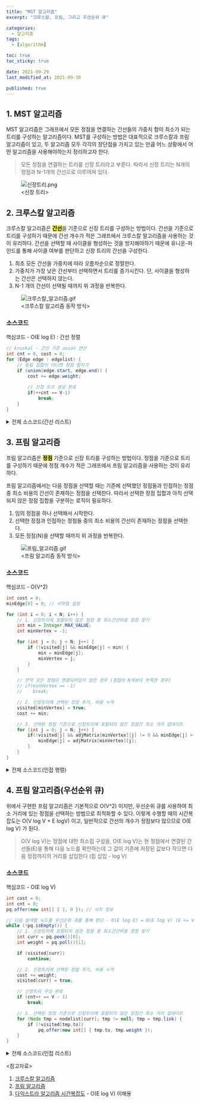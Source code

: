 ```yaml
---
title: "MST 알고리즘"
excerpt: "크루스칼, 프림, 그리고 우선순위 큐"

categories:
  - 알고리즘
tags:
  - [algorithm]

toc: true
toc_sticky: true

date: 2021-09-29
last_modified_at: 2021-09-30

published: true
---
```


## 1. MST 알고리즘

MST 알고리즘은 그래프에서 모든 정점을 연결하는 간선들의 가중치 합이 최소가 되는 트리를 구성하는 알고리즘이다. MST를 구성하는 방법은 대표적으로 크루스칼과 프림 알고리즘이 있고, 두 알고리즘 모두 각각의 장단점을 가지고 있는 만큼 어느 상황에서 어떤 알고리즘을 사용해야하는지 정리하고자 한다.

> 모든 정점을 연결하는 트리를 신장 트리라고 부른다. 따라서 신장 트리는 N개의 정점과 N-1개의 간선으로 이루어져 있다.

<figure>
  <img src='{{ "/assets/images/2021-09-29-MST-알고리즘/신장트리.png" }}' alt='신장트리.png'>
  <figcaption>&lt;신장 트리&gt;</figcaption>
</figure>

## 2. 크루스칼 알고리즘

크루스칼 알고리즘은 <mark>**간선**</mark>을 기준으로 신장 트리를 구성하는 방법이다. 간선을 기준으로 트리를 구성하기 때문에 간선 개수가 적은 그래프에서 크루스칼 알고리즘을 사용하는 것이 유리하다.
간선을 선택할 때 사이클을 형성하는 것을 방지해야하기 때문에 유니온-파인드를 통해 사이클 여부를 판단하고 신장 트리의 간선을 구성한다.

1. 최초 모든 간선을 가중치에 따라 오름차순으로 정렬한다.
2. 가중치가 가장 낮은 간선부터 선택하면서 트리를 증가시킨다. 단, 사이클을 형성하는 간선은 선택하지 않는다.
3. N-1 개의 간선이 선택될 때까지 위 과정을 반복한다.

<figure>
  <img src='{{ "/assets/images/2021-09-29-MST-알고리즘/크루스칼_알고리즘.gif" }}' alt='크루스칼_알고리즘.gif'>
  <figcaption>&lt;크루스칼 알고리즘 동작 방식&gt;</figcaption>
</figure>

### 소스코드

핵심코드 - O(E log E) : 간선 정렬
~~~java
// kruskal - 간선 기준 union 연산
int cnt = 0, cost = 0;
for (Edge edge : edgelist) {
    // 동일 집합이 아니면 정점 합치기
    if (union(edge.start, edge.end)) {
        cost += edge.weight;
        
        // 신장 트리 생성 완료
        if(++cnt == V-1)
            break;
    }
}
~~~

<details>
<summary>전체 소스코드(간선 리스트)</summary>
<div markdown="1">

~~~java
import java.io.*;
import java.util.*;

public class MST_KruskalTest {
    // 간선 정보
    static class Edge implements Comparable<Edge> {
        int start, end, weight;

        public Edge(int start, int end, int weight) {
            this.start = start;
            this.end = end;
            this.weight = weight;
        }

        @Override
        public int compareTo(Edge o) {
            return Integer.compare(this.weight, o.weight);
        }
    }

    static int V, E; // 정점 수, 간선 수
    static Edge[] edgelist;
    static int[] parents; // 부모원소 관리

    /* Disjoint-Set (Union-Find) */
    // 모든 원소를 자신을 대표자로 만듦
    private static void make() {
        parents = new int[V];

        for (int i = 0; i < V; i++)
            parents[i] = i;
    }

    // a가 속한 집합의 대표자 찾기
    private static int find(int a) {
        if (a == parents[a])
            return a;
        return parents[a] = find(parents[a]); // 최적화 - path compression
    }

    // 두 원소를 하나의 원소로 합치기 (대표자를 이용해서 합침)
    private static boolean union(int a, int b) {
        int aRoot = find(a);
        int bRoot = find(b);

        if (aRoot == bRoot) // 이미 같은 집합
            return false;

        parents[bRoot] = aRoot; // 대표자끼리 합침
        return true;
    }

    public static void main(String[] args) throws Exception {
        BufferedReader br = new BufferedReader(new InputStreamReader(System.in));
        StringTokenizer st = new StringTokenizer(br.readLine());

        V = Integer.parseInt(st.nextToken());
        E = Integer.parseInt(st.nextToken());

        // 간선리스트 작성
        edgelist = new Edge[E];

        for (int i = 0; i < E; i++) {
            st = new StringTokenizer(br.readLine());
            int start = Integer.parseInt(st.nextToken());
            int end = Integer.parseInt(st.nextToken());
            int weight = Integer.parseInt(st.nextToken());

            edgelist[i] = new Edge(start, end, weight);
        }

        // 간선 오름차순 정렬
        Arrays.sort(edgelist);

        // 서로소 집합 생성
        make();

        // kruskal - 간선 기준 union 연산
        int cnt = 0, cost = 0;
        for (Edge edge : edgelist) {
            // 동일 집합이 아니면 정점 합치기
            if (union(edge.start, edge.end)) {
                cost += edge.weight;
                
                // 신장 트리 생성 완료
                if(++cnt == V-1)
                    break;
            }
        }
        System.out.println(cost);
    }
}
~~~

</div>
</details>

## 3. 프림 알고리즘

프림 알고리즘은 <mark>**정점**</mark> 기준으로 신장 트리를 구성하는 방법이다.
정점을 기준으로 트리를 구성하기 때문에 정점 개수가 적은 그래프에서 프림 알고리즘을 사용하는 것이 유리하다.

프림 알고리즘에서는 다음 정점을 선택할 때는 기존에 선택했던 정점들과 인접하는 정점 중 최소 비용의 간선이 존재하는 정점을 선택한다.
따라서 선택한 정점 집합과 아직 선택되지 않은 정점 집합을 구분하는 로직이 필요하다.

1. 임의 정점을 하나 선택해서 시작한다.
2. 선택한 정점과 인접하는 정점들 중의 최소 비용의 간선이 존재하는 정점을 선택한다.
3. 모든 정점(N)을 선택할 때까지 위 과정을 반복한다.

<figure>
  <img src='{{ "/assets/images/2021-09-29-MST-알고리즘/프림_알고리즘.gif" }}' alt='프림_알고리즘.gif'>
  <figcaption>&lt;프림 알고리즘 동작 방식&gt;</figcaption>
</figure>

### 소스코드

핵심코드 - O(V^2)

~~~java
int cost = 0;
minEdge[0] = 0; // 시작점 설정

for (int i = 0; i < N; i++) {
    // 1. 신장트리에 포함되지 않은 정점 중 최소간선비용 정점 찾기
    int min = Integer.MAX_VALUE;
    int minVertex = -1;

    for (int j = 0; j < N; j++) {
        if (!visited[j] && minEdge[j] < min) {
            min = minEdge[j];
            minVertex = j;
        }
    }

    // 만약 모든 정점이 연결되어있지 않은 경우 (정점이 N개보다 부족한 경우)
    // if(minVertex == -1)
    //    break;

    // 2. 신장트리에 선택된 정점 추가, 비용 누적
    visited[minVertex] = true;
    cost += min;

    // 3. 선택된 정점 기준으로 신장트리에 포함되지 않은 정점간 최소 거리 업데이트
    for (int j = 0; j < N; j++) {
        if(!visited[j] && adjMatrix[minVertex][j] != 0 && minEdge[j] > adjMatrix[minVertex][j]) {
            minEdge[j] = adjMatrix[minVertex][j];
        }
    }
}
~~~

<details>
<summary>전체 소스코드(인접 행렬)</summary>
<div markdown="1">

~~~java
import java.io.*;
import java.util.*;

public class MST_PrimTest {

    public static void main(String[] args) throws Exception {
        BufferedReader br = new BufferedReader(new InputStreamReader(System.in));

        int N = Integer.parseInt(br.readLine()); // 정점 수
        int[][] adjMatrix = new int[N][N]; // 인접 행렬
        boolean[] visited = new boolean[N]; // 체크 여부
        int[] minEdge = new int[N]; // 정점과의 최소 거리

        // 정점 간 거리 정보 저장
        for (int i = 0; i < N; i++) {
            StringTokenizer st = new StringTokenizer(br.readLine());
            for (int j = 0; j < N; j++) {
                adjMatrix[i][j] = Integer.parseInt(st.nextToken());
            }
            // 거리 초기화
            minEdge[i] = Integer.MAX_VALUE;
        }

        int cost = 0;
        minEdge[0] = 0; // 시작점 설정

        for (int i = 0; i < N; i++) {
            // 1. 신장트리에 포함되지 않은 정점 중 최소간선비용 정점 찾기
            int min = Integer.MAX_VALUE;
            int minVertex = -1;

            for (int j = 0; j < N; j++) {
                if (!visited[j] && minEdge[j] < min) {
                    min = minEdge[j];
                    minVertex = j;
                }
            }

            // 2. 신장트리에 선택된 정점 추가, 비용 누적
            visited[minVertex] = true;
            cost += min;

            // 3. 선택된 정점 기준으로 신장트리에 포함되지 않은 정점간 최소 거리 업데이트
            for (int j = 0; j < N; j++) {
                if(!visited[j] && adjMatrix[minVertex][j] != 0 && minEdge[j] > adjMatrix[minVertex][j]) {
                    minEdge[j] = adjMatrix[minVertex][j];
                }
            }
        }
    }
}
~~~

</div>
</details>

## 4. 프림 알고리즘(우선순위 큐)

위에서 구현한 프림 알고리즘은 기본적으로 O(V^2) 이지만, 우선순위 큐를 사용하여 최소 거리에 있는 정점을 선택하는 방법으로 최적화할 수 있다.
이렇게 수행할 때의 시간복잡도는 O(V log V + E logV) 이고, 일반적으로 간선의 개수가 정점보다 많으므로 O(E log V) 가 된다.

> O(V log V)는 정점에 대한 최소힙 구성을, O(E log V)는 현 정점에서 연결된 간선들(E)을 통해 다음 노드를 확인하는데 그 값이 기존에 저장된 값보다
> 작으면 다음 정점까지의 거리를 삽입한다 (힙 삽입 - log V)

### 소스코드

핵심코드 - O(E log V)

~~~Java
int cost = 0;
int cnt = 0;
pq.offer(new int[] { 1, 0 }); // 시작 정보

// 다음 탐색할 노드를 우선순위 큐를 통해 판단 - O(E log E) = O(E log V) (E <= V*(V-1)/2)
while (!pq.isEmpty()) {
    // 1. 신장트리에 포함되지 않은 정점 중 최소간선비용 정점 찾기
    int curr = pq.peek()[0]; 
    int weight = pq.poll()[1]; 

    if (visited[curr])
        continue;

    // 2. 신장트리에 선택된 정점 추가, 비용 누적
    cost += weight;
    visited[curr] = true;

    // 신장트리 구성 완료
    if (cnt++ == V - 1)
        break;

    // 3. 선택된 정점 기준으로 신장트리에 포함되지 않은 정점간 최소 거리 업데이트
    for (Node tmp = nodelist[curr]; tmp != null; tmp = tmp.link) {
        if (!visited[tmp.to]) 
            pq.offer(new int[] { tmp.to, tmp.weight });
    }
}
~~~

<details>
<summary>전체 소스코드(인접 리스트)</summary>
<div markdown="1">

~~~java
import java.io.*;
import java.util.*;

public class MST_PrimPQTest {

    static class Node {
        int to, weight;
        Node link;

        Node(int to, int weight, Node link) {
            this.to = to;
            this.weight = weight;
            this.link = link;
        }
    }

    static int V, E;
    static Node[] nodelist;

    public static void main(String[] args) throws Exception {
        BufferedReader br = new BufferedReader(new InputStreamReader(System.in));
        StringTokenizer st = new StringTokenizer(br.readLine());

        V = Integer.parseInt(st.nextToken());
        E = Integer.parseInt(st.nextToken());

        // 정점 리스트 입력
        nodelist = new Node[V + 1];
        for (int i = 0; i < E; i++) {
            st = new StringTokenizer(br.readLine());
            int from = Integer.parseInt(st.nextToken());
            int to = Integer.parseInt(st.nextToken());
            int weight = Integer.parseInt(st.nextToken());

            nodelist[from] = new Node(to, weight, nodelist[from]);
            nodelist[to] = new Node(from, weight, nodelist[to]);
        }

        boolean[] visited = new boolean[V + 1]; // 방문 여부
        PriorityQueue<int[]> pq = new PriorityQueue<>(new Comparator<int[]>() {
            @Override
            public int compare(int[] o1, int[] o2) {
                return Long.compare(o1[1], o2[1]); // weight를 기준으로 정렬
            }
        }); // 다음 노드 정보 (next Vertex, weight)

        int[] minDist = new int[V + 1];
        Arrays.fill(minDist, Integer.MAX_VALUE);
        
        long cost = 0;
        int cnt = 0;
        pq.offer(new int[] { 1, 0 });

        // 다음 탐색할 노드를 우선순위 큐를 통해 판단
        while (!pq.isEmpty()) {
            int curr = pq.peek()[0];
            int weight = pq.poll()[1];

            if (visited[curr])
                continue;

            cost += weight;
            visited[curr] = true;

            if (cnt++ == V - 1)
                break;

            for (Node tmp = nodelist[curr]; tmp != null; tmp = tmp.link) {
                if (!visited[tmp.to]) 
                    pq.offer(new int[] { tmp.to, tmp.weight });
            }
        }        
    }
}
~~~

</div>
</details>

&lt;참고자료&gt;

1. [크루스칼 알고리즘](https://www.weeklyps.com/entry/%ED%81%AC%EB%A3%A8%EC%8A%A4%EC%B9%BC-%EC%95%8C%EA%B3%A0%EB%A6%AC%EC%A6%98-Kruskals-algorithm)
2. [프림 알고리즘](https://www.weeklyps.com/entry/%ED%94%84%EB%A6%BC-%EC%95%8C%EA%B3%A0%EB%A6%AC%EC%A6%98-Prims-algorithm)
3. [다익스트라 알고리즘 시간복잡도](https://math.stackexchange.com/questions/3683910/time-complexity-of-dijkstras-algorithm) - O(E log V) 이해용
